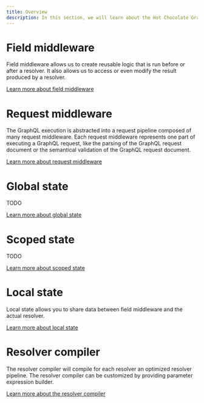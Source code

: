```yaml
---
title: Overview
description: In this section, we will learn about the Hot Chocolate GraphQL server execution engine.
---
```


# Field middleware

Field middleware allows us to create reusable logic that is run before or after a resolver. It also allows us to access or even modify the result produced by a resolver.

[Learn more about field middleware](/docs/hotchocolate/v13/execution-engine/field-middleware)

# Request middleware

The GraphQL execution is abstracted into a request pipeline composed of many request middleware. Each request middleware represents one part of executing a GraphQL request, like the parsing of the GraphQL request document or the semantical validation of the GraphQL request document.

[Learn more about request middleware](/docs/hotchocolate/v13/execution-engine/request-middleware)

# Global state

TODO

[Learn more about global state](/docs/hotchocolate/v13/execution-engine/global-state)

# Scoped state

TODO

[Learn more about scoped state](/docs/hotchocolate/v13/execution-engine/scoped-state)

# Local state

Local state allows you to share data between field middleware and the actual resolver.

[Learn more about local state](/docs/hotchocolate/v13/execution-engine/local-state)

# Resolver compiler

The resolver compiler will compile for each resolver an optimized resolver pipeline. The resolver compiler can be customized by providing parameter expression builder.

[Learn more about the resolver compiler](/docs/hotchocolate/v13/execution-engine/resolver-compiler)
